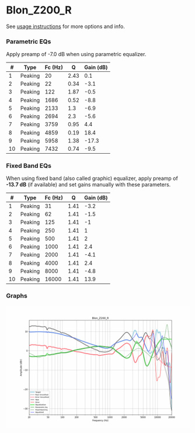 # Blon_Z200_R
See [usage instructions](https://github.com/jaakkopasanen/AutoEq#usage) for more options and info.

### Parametric EQs
Apply preamp of -7.0 dB when using parametric equalizer.

|   # | Type    |   Fc (Hz) |    Q |   Gain (dB) |
|-----|---------|-----------|------|-------------|
|   1 | Peaking |        20 | 2.43 |         0.1 |
|   2 | Peaking |        22 | 0.34 |        -3.1 |
|   3 | Peaking |       122 | 1.87 |        -0.5 |
|   4 | Peaking |      1686 | 0.52 |        -8.8 |
|   5 | Peaking |      2133 | 1.3  |        -6.9 |
|   6 | Peaking |      2694 | 2.3  |        -5.6 |
|   7 | Peaking |      3759 | 0.95 |         4.4 |
|   8 | Peaking |      4859 | 0.19 |        18.4 |
|   9 | Peaking |      5958 | 1.38 |       -17.3 |
|  10 | Peaking |      7432 | 0.74 |        -9.5 |

### Fixed Band EQs
When using fixed band (also called graphic) equalizer, apply preamp of **-13.7 dB** (if available) and set gains manually with these parameters.

|   # | Type    |   Fc (Hz) |    Q |   Gain (dB) |
|-----|---------|-----------|------|-------------|
|   1 | Peaking |        31 | 1.41 |        -3.2 |
|   2 | Peaking |        62 | 1.41 |        -1.5 |
|   3 | Peaking |       125 | 1.41 |        -1   |
|   4 | Peaking |       250 | 1.41 |         1   |
|   5 | Peaking |       500 | 1.41 |         2   |
|   6 | Peaking |      1000 | 1.41 |         2.4 |
|   7 | Peaking |      2000 | 1.41 |        -4.1 |
|   8 | Peaking |      4000 | 1.41 |         2.4 |
|   9 | Peaking |      8000 | 1.41 |        -4.8 |
|  10 | Peaking |     16000 | 1.41 |        13.9 |

### Graphs
![](./Blon_Z200_R.png)
